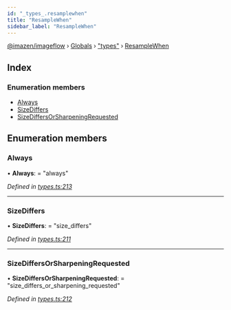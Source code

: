 ```yaml
---
id: "_types_.resamplewhen"
title: "ResampleWhen"
sidebar_label: "ResampleWhen"
---
```


[@imazen/imageflow](../index.md) › [Globals](../globals.md) › ["types"](../modules/_types_.md) › [ResampleWhen](_types_.resamplewhen.md)

## Index

### Enumeration members

* [Always](_types_.resamplewhen.md#always)
* [SizeDiffers](_types_.resamplewhen.md#sizediffers)
* [SizeDiffersOrSharpeningRequested](_types_.resamplewhen.md#sizediffersorsharpeningrequested)

## Enumeration members

###  Always

• **Always**: = "always"

*Defined in [types.ts:213](https://github.com/imazen/imageflow-node/blob/8d7450b/lib/types.ts#L213)*

___

###  SizeDiffers

• **SizeDiffers**: = "size_differs"

*Defined in [types.ts:211](https://github.com/imazen/imageflow-node/blob/8d7450b/lib/types.ts#L211)*

___

###  SizeDiffersOrSharpeningRequested

• **SizeDiffersOrSharpeningRequested**: = "size_differs_or_sharpening_requested"

*Defined in [types.ts:212](https://github.com/imazen/imageflow-node/blob/8d7450b/lib/types.ts#L212)*
